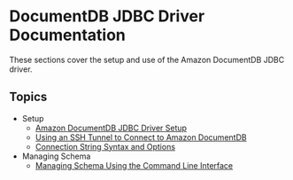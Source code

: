 # DocumentDB JDBC Driver Documentation

These sections cover the setup and use of the Amazon DocumentDB JDBC driver.

## Topics

- Setup
    - [Amazon DocumentDB JDBC Driver Setup](setup/setup.md)
    - [Using an SSH Tunnel to Connect to Amazon DocumentDB](setup/ssh-tunnel.md)
    - [Connection String Syntax and Options](setup/connection-string.md)
- Managing Schema
    - [Managing Schema Using the Command Line Interface](schema/manage-schema-cli.md)

